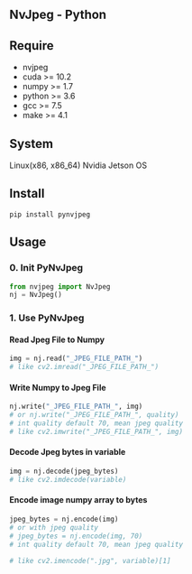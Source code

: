 NvJpeg - Python
---------------------------

## Require
* nvjpeg
* cuda >= 10.2
* numpy >= 1.7
* python >= 3.6
* gcc >= 7.5
* make >= 4.1

## System
Linux(x86, x86_64)
Nvidia Jetson OS


## Install
```shell
pip install pynvjpeg
```

## Usage

### 0. Init PyNvJpeg
```python
from nvjpeg import NvJpeg
nj = NvJpeg()
```

### 1. Use PyNvJpeg

#### Read Jpeg File to Numpy
```python
img = nj.read("_JPEG_FILE_PATH_")
# like cv2.imread("_JPEG_FILE_PATH_")
```

#### Write Numpy to Jpeg File
```python
nj.write("_JPEG_FILE_PATH_", img)
# or nj.write("_JPEG_FILE_PATH_", quality)
# int quality default 70, mean jpeg quality
# like cv2.imwrite("_JPEG_FILE_PATH_", img)
```

#### Decode Jpeg bytes in variable
```python
img = nj.decode(jpeg_bytes)
# like cv2.imdecode(variable)
```

#### Encode image numpy array to bytes
```python
jpeg_bytes = nj.encode(img)
# or with jpeg quality
# jpeg_bytes = nj.encode(img, 70)
# int quality default 70, mean jpeg quality

# like cv2.imencode(".jpg", variable)[1]
```
